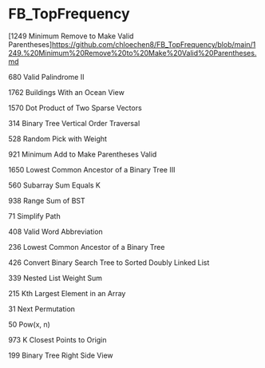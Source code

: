 # FB_TopFrequency
[1249	Minimum Remove to Make Valid Parentheses]<https://github.com/chloechen8/FB_TopFrequency/blob/main/1249.%20Minimum%20Remove%20to%20Make%20Valid%20Parentheses.md>

680	Valid Palindrome II	

1762	Buildings With an Ocean View

1570	Dot Product of Two Sparse Vectors

314	Binary Tree Vertical Order Traversal

528	Random Pick with Weight	

921	Minimum Add to Make Parentheses Valid	

1650	Lowest Common Ancestor of a Binary Tree III

560	Subarray Sum Equals K

938	Range Sum of BST	

71	Simplify Path	

408	Valid Word Abbreviation

236	Lowest Common Ancestor of a Binary Tree

426	Convert Binary Search Tree to Sorted Doubly Linked List

339	Nested List Weight Sum

215	Kth Largest Element in an Array

31	Next Permutation	

50	Pow(x, n)	

973	K Closest Points to Origin

199	Binary Tree Right Side View
